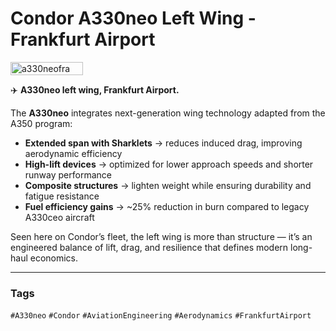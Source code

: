 # Condor A330neo Left Wing - Frankfurt Airport

<div style="display:flex;flex-wrap:wrap;gap:10px">
  <img src="/alvin-site/JPG_VID/PXL_20240924_105646540.jpg?v=3" alt="a330neofra" width="48%">
</div>

✈️ **A330neo left wing, Frankfurt Airport.**  

The **A330neo** integrates next-generation wing technology adapted from the A350 program:  

- **Extended span with Sharklets** → reduces induced drag, improving aerodynamic efficiency  
- **High-lift devices** → optimized for lower approach speeds and shorter runway performance  
- **Composite structures** → lighten weight while ensuring durability and fatigue resistance  
- **Fuel efficiency gains** → ~25% reduction in burn compared to legacy A330ceo aircraft  

Seen here on Condor’s fleet, the left wing is more than structure — it’s an engineered balance of lift, drag, and resilience that defines modern long-haul economics.  

---

### Tags  
`#A330neo` `#Condor` `#AviationEngineering` `#Aerodynamics` `#FrankfurtAirport`

